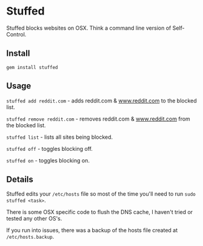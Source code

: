 # Stuffed

Stuffed blocks websites on OSX. Think a command line version of Self-Control.

## Install

```
gem install stuffed
```

## Usage

`stuffed add reddit.com` - adds reddit.com & www.reddit.com to the blocked list.

`stuffed remove reddit.com` - removes reddit.com & www.reddit.com from the blocked list.

`stuffed list` - lists all sites being blocked.

`stuffed off` - toggles blocking off.

`stuffed on` - toggles blocking on.

## Details

Stuffed edits your `/etc/hosts` file so most of the time you'll need to run `sudo stuffed <task>`.

There is some OSX specific code to flush the DNS cache, I haven't tried or tested any other OS's.

If you run into issues, there was a backup of the hosts file created at `/etc/hosts.backup`.
